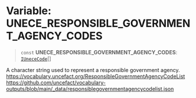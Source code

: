 # Variable: UNECE\_RESPONSIBLE\_GOVERNMENT\_AGENCY\_CODES

> `const` **UNECE\_RESPONSIBLE\_GOVERNMENT\_AGENCY\_CODES**: [`IUneceCode`](../interfaces/IUneceCode.md)[]

A character string used to represent a responsible government agency.
https://vocabulary.uncefact.org/ResponsibleGovernmentAgencyCodeList
https://github.com/uncefact/vocabulary-outputs/blob/main/_data/responsiblegovernmentagencycodelist.json

